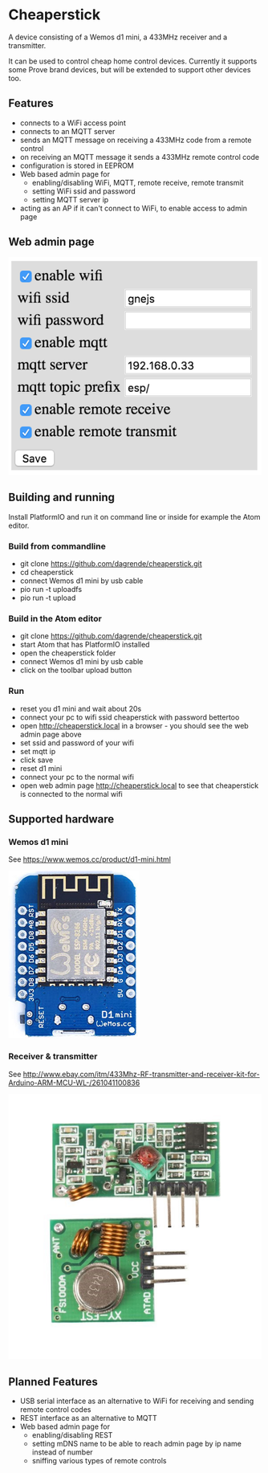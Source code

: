 # Cheaperstick

A device consisting of a Wemos d1 mini, a 433MHz receiver and a transmitter.

It can be used to control cheap home control devices. Currently it supports some Prove brand devices, but will be extended to support other devices too.

## Features

- connects to a WiFi access point
- connects to an MQTT server
- sends an MQTT message on receiving a 433MHz code from a remote control
- on receiving an MQTT message it sends a 433MHz remote control code
- configuration is stored in EEPROM
- Web based admin page for
  - enabling/disabling WiFi, MQTT, remote receive, remote transmit
  - setting WiFi ssid and password
  - setting MQTT server ip
- acting as an AP if it can't connect to WiFi, to enable access to admin page

## Web admin page

![web admin page image](docs/web-admin.png)

## Building and running

Install PlatformIO and run it on command line or inside for example the Atom editor.

### Build from commandline

- git clone https://github.com/dagrende/cheaperstick.git
- cd cheaperstick
- connect Wemos d1 mini by usb cable
- pio run -t uploadfs
- pio run -t upload

### Build in the Atom editor

- git clone https://github.com/dagrende/cheaperstick.git
- start Atom that has PlatformIO installed
- open the cheaperstick folder
- connect Wemos d1 mini by usb cable
- click on the toolbar upload button

### Run

- reset you d1 mini and wait about 20s
- connect your pc to wifi ssid cheaperstick with password bettertoo
- open http://cheaperstick.local in a browser - you should see the web admin page above
- set ssid and password of your wifi
- set mqtt ip
- click save
- reset d1 mini
- connect your pc to the normal wifi
- open web admin page http://cheaperstick.local to see that cheaperstick is connected to the normal wifi

## Supported hardware

### Wemos d1 mini

See https://www.wemos.cc/product/d1-mini.html

![d1 mini image](docs/d1mini.jpg)

### Receiver & transmitter

See http://www.ebay.com/itm/433Mhz-RF-transmitter-and-receiver-kit-for-Arduino-ARM-MCU-WL-/261041100836

![receiver transmitter image](docs/rxtx.jpeg)

## Planned Features

- USB serial interface as an alternative to WiFi for receiving and sending remote control codes
- REST interface as an alternative to MQTT
- Web based admin page for
  - enabling/disabling REST
  - setting mDNS name to be able to reach admin page by ip name instead of number
  - sniffing various types of remote controls
